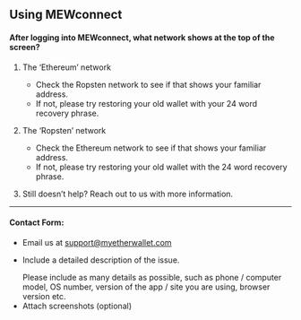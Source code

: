 ## Using MEWconnect

#### After logging into MEWconnect, what network shows at the top of the screen?

1. The ‘Ethereum’ network

   - Check the Ropsten network to see if that shows your familiar address.
   - If not, please try restoring your old wallet with your 24 word recovery phrase.

2. The ‘Ropsten’ network

   - Check the Ethereum network to see if that shows your familiar address.
   - If not, please try restoring your old wallet with the 24 word recovery phrase.

3. Still doesn’t help? Reach out to us with more information.

* * *

#### Contact Form:

- Email us at [support@myetherwallet.com](mailto:support@myetherwallet.com)
- <p>Include a detailed description of the issue.</p>
  <note>Please include as many details as possible, such as phone / computer model, OS number, version of the app / site you are using, browser version etc.</note>
- Attach screenshots (optional)
